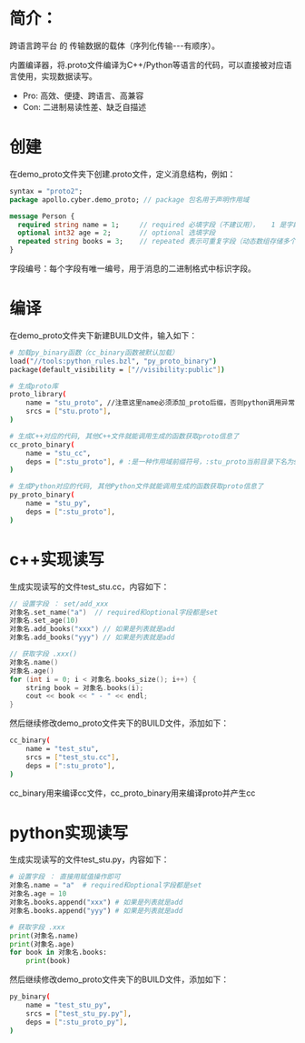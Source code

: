 # 简介：

跨语言跨平台 的 传输数据的载体（序列化传输---有顺序）。

内置编译器，将.proto文件编译为C++/Python等语言的代码，可以直接被对应语言使用，实现数据读写。

* Pro: 高效、便捷、跨语言、高兼容
* Con: 二进制易读性差、缺乏自描述

# 创建
在demo_proto文件夹下创建.proto文件，定义消息结构，例如：

```proto
syntax = "proto2";
package apollo.cyber.demo_proto; // package 包名用于声明作用域

message Person { 
  required string name = 1;     // required 必填字段（不建议用），   1 是字段编号, 后序2, 3 ...（起标记作用）
  optional int32 age = 2;       // optional 选填字段 
  repeated string books = 3;    // repeated 表示可重复字段（动态数组存储多个数据）
}
```
字段编号：每个字段有唯一编号，用于消息的二进制格式中标识字段。

# 编译
在demo_proto文件夹下新建BUILD文件，输入如下：

```bash
# 加载py_binary函数（cc_binary函数被默认加载）
load("//tools:python_rules.bzl", "py_proto_binary")
package(default_visibility = ["//visibility:public"])

# 生成proto库
proto_library(
    name = "stu_proto", //注意这里name必须添加_proto后缀，否则python调用异常
    srcs = ["stu.proto"],
)

# 生成C++对应的代码, 其他C++文件就能调用生成的函数获取proto信息了
cc_proto_binary(
    name = "stu_cc",
    deps = [":stu_proto"], # :是一种作用域前缀符号，:stu_proto当前目录下名为stu_proto目标
) 

# 生成Python对应的代码, 其他Python文件就能调用生成的函数获取proto信息了
py_proto_binary(
    name = "stu_py",
    deps = [":stu_proto"],
)
``` 



# c++实现读写

生成实现读写的文件test_stu.cc，内容如下：
```c++
// 设置字段 ： set/add_xxx
对象名.set_name("a")  // required和optional字段都是set
对象名.set_age(10)
对象名.add_books("xxx") // 如果是列表就是add
对象名.add_books("yyy") // 如果是列表就是add

// 获取字段 .xxx()
对象名.name()
对象名.age()
for (int i = 0; i < 对象名.books_size(); i++) {
    string book = 对象名.books(i);
    cout << book << " - " << endl;
}
```

然后继续修改demo_proto文件夹下的BUILD文件，添加如下：
```bash
cc_binary(
    name = "test_stu",
    srcs = ["test_stu.cc"],
    deps = [":stu_proto"], 
) 
```
cc_binary用来编译cc文件，cc_proto_binary用来编译proto并产生cc


# python实现读写

生成实现读写的文件test_stu.py，内容如下：
```python
# 设置字段 ： 直接用赋值操作即可
对象名.name = "a"  # required和optional字段都是set
对象名.age = 10
对象名.books.append("xxx") # 如果是列表就是add
对象名.books.append("yyy") # 如果是列表就是add

# 获取字段 .xxx
print(对象名.name)
print(对象名.age)
for book in 对象名.books:
    print(book)
```

然后继续修改demo_proto文件夹下的BUILD文件，添加如下：
```bash
py_binary(
    name = "test_stu_py",
    srcs = ["test_stu_py.py"],
    deps = [":stu_proto_py"], 
) 
```



